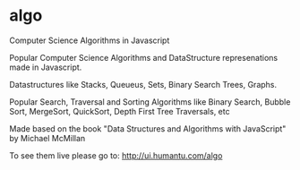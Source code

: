 # algo
Computer Science Algorithms in Javascript

Popular Computer Science Algorithms  and DataStructure represenations made in Javascript.

Datastructures like Stacks, Queueus, Sets, Binary Search Trees, Graphs.

Popular Search, Traversal and Sorting Algorithms like Binary Search, Bubble Sort, MergeSort, QuickSort, Depth First Tree Traversals, etc

Made based on the book "Data Structures and Algorithms with JavaScript" by Michael McMillan


To see them live please go to: http://ui.humantu.com/algo
